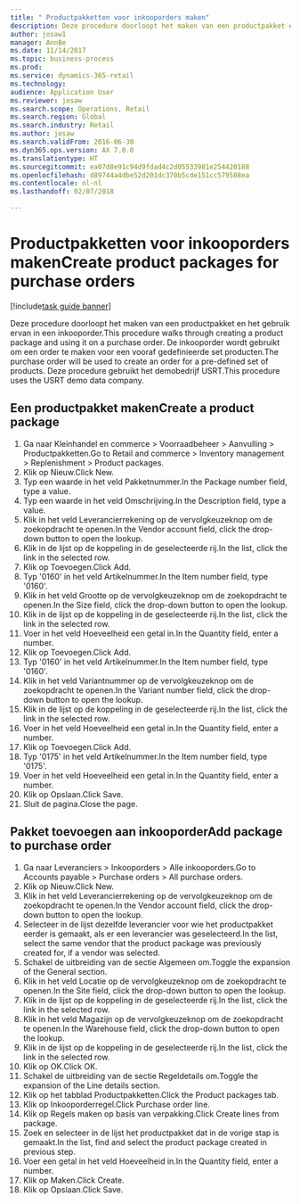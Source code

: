 ```yaml
--- 
title: " Productpakketten voor inkooporders maken"
description: Deze procedure doorloopt het maken van een productpakket en het gebruik ervan in een inkooporder.
author: josaw1
manager: AnnBe
ms.date: 11/14/2017
ms.topic: business-process
ms.prod: 
ms.service: dynamics-365-retail
ms.technology: 
audience: Application User
ms.reviewer: josaw
ms.search.scope: Operations, Retail
ms.search.region: Global
ms.search.industry: Retail
ms.author: josaw
ms.search.validFrom: 2016-06-30
ms.dyn365.ops.version: AX 7.0.0
ms.translationtype: HT
ms.sourcegitcommit: ea07d8e91c94d9fdad4c2d05533981e254420188
ms.openlocfilehash: d89744a4dbe52d201dc370b5cde151cc579508ea
ms.contentlocale: nl-nl
ms.lasthandoff: 02/07/2018

---
```

# <a name="create-product-packages-for-purchase-orders"></a><span data-ttu-id="64435-103"> Productpakketten voor inkooporders maken</span><span class="sxs-lookup"><span data-stu-id="64435-103">Create product packages for purchase orders</span></span>

[!include[task guide banner](../includes/task-guide-banner.md)]

<span data-ttu-id="64435-104">Deze procedure doorloopt het maken van een productpakket en het gebruik ervan in een inkooporder.</span><span class="sxs-lookup"><span data-stu-id="64435-104">This procedure walks through creating a product package and using it on a purchase order.</span></span> <span data-ttu-id="64435-105">De inkooporder wordt gebruikt om een order te maken voor een vooraf gedefinieerde set producten.</span><span class="sxs-lookup"><span data-stu-id="64435-105">The purchase order will be used to create an order for a pre-defined set of products.</span></span> <span data-ttu-id="64435-106">Deze procedure gebruikt het demobedrijf USRT.</span><span class="sxs-lookup"><span data-stu-id="64435-106">This procedure uses the USRT demo data company.</span></span>


## <a name="create-a-product-package"></a><span data-ttu-id="64435-107">Een productpakket maken</span><span class="sxs-lookup"><span data-stu-id="64435-107">Create a product package</span></span>
1. <span data-ttu-id="64435-108">Ga naar Kleinhandel en commerce > Voorraadbeheer > Aanvulling > Productpakketten.</span><span class="sxs-lookup"><span data-stu-id="64435-108">Go to Retail and commerce > Inventory management > Replenishment > Product packages.</span></span>
2. <span data-ttu-id="64435-109">Klik op Nieuw.</span><span class="sxs-lookup"><span data-stu-id="64435-109">Click New.</span></span>
3. <span data-ttu-id="64435-110">Typ een waarde in het veld Pakketnummer.</span><span class="sxs-lookup"><span data-stu-id="64435-110">In the Package number field, type a value.</span></span>
4. <span data-ttu-id="64435-111">Typ een waarde in het veld Omschrijving.</span><span class="sxs-lookup"><span data-stu-id="64435-111">In the Description field, type a value.</span></span>
5. <span data-ttu-id="64435-112">Klik in het veld Leverancierrekening op de vervolgkeuzeknop om de zoekopdracht te openen.</span><span class="sxs-lookup"><span data-stu-id="64435-112">In the Vendor account field, click the drop-down button to open the lookup.</span></span>
6. <span data-ttu-id="64435-113">Klik in de lijst op de koppeling in de geselecteerde rij.</span><span class="sxs-lookup"><span data-stu-id="64435-113">In the list, click the link in the selected row.</span></span>
7. <span data-ttu-id="64435-114">Klik op Toevoegen.</span><span class="sxs-lookup"><span data-stu-id="64435-114">Click Add.</span></span>
8. <span data-ttu-id="64435-115">Typ '0160' in het veld Artikelnummer.</span><span class="sxs-lookup"><span data-stu-id="64435-115">In the Item number field, type '0160'.</span></span>
9. <span data-ttu-id="64435-116">Klik in het veld Grootte op de vervolgkeuzeknop om de zoekopdracht te openen.</span><span class="sxs-lookup"><span data-stu-id="64435-116">In the Size field, click the drop-down button to open the lookup.</span></span>
10. <span data-ttu-id="64435-117">Klik in de lijst op de koppeling in de geselecteerde rij.</span><span class="sxs-lookup"><span data-stu-id="64435-117">In the list, click the link in the selected row.</span></span>
11. <span data-ttu-id="64435-118">Voer in het veld Hoeveelheid een getal in.</span><span class="sxs-lookup"><span data-stu-id="64435-118">In the Quantity field, enter a number.</span></span>
12. <span data-ttu-id="64435-119">Klik op Toevoegen.</span><span class="sxs-lookup"><span data-stu-id="64435-119">Click Add.</span></span>
13. <span data-ttu-id="64435-120">Typ '0160' in het veld Artikelnummer.</span><span class="sxs-lookup"><span data-stu-id="64435-120">In the Item number field, type '0160'.</span></span>
14. <span data-ttu-id="64435-121">Klik in het veld Variantnummer op de vervolgkeuzeknop om de zoekopdracht te openen.</span><span class="sxs-lookup"><span data-stu-id="64435-121">In the Variant number field, click the drop-down button to open the lookup.</span></span>
15. <span data-ttu-id="64435-122">Klik in de lijst op de koppeling in de geselecteerde rij.</span><span class="sxs-lookup"><span data-stu-id="64435-122">In the list, click the link in the selected row.</span></span>
16. <span data-ttu-id="64435-123">Voer in het veld Hoeveelheid een getal in.</span><span class="sxs-lookup"><span data-stu-id="64435-123">In the Quantity field, enter a number.</span></span>
17. <span data-ttu-id="64435-124">Klik op Toevoegen.</span><span class="sxs-lookup"><span data-stu-id="64435-124">Click Add.</span></span>
18. <span data-ttu-id="64435-125">Typ '0175' in het veld Artikelnummer.</span><span class="sxs-lookup"><span data-stu-id="64435-125">In the Item number field, type '0175'.</span></span>
19. <span data-ttu-id="64435-126">Voer in het veld Hoeveelheid een getal in.</span><span class="sxs-lookup"><span data-stu-id="64435-126">In the Quantity field, enter a number.</span></span>
20. <span data-ttu-id="64435-127">Klik op Opslaan.</span><span class="sxs-lookup"><span data-stu-id="64435-127">Click Save.</span></span>
21. <span data-ttu-id="64435-128">Sluit de pagina.</span><span class="sxs-lookup"><span data-stu-id="64435-128">Close the page.</span></span>

## <a name="add-package-to-purchase-order"></a><span data-ttu-id="64435-129">Pakket toevoegen aan inkooporder</span><span class="sxs-lookup"><span data-stu-id="64435-129">Add package to purchase order</span></span>
1. <span data-ttu-id="64435-130">Ga naar Leveranciers > Inkooporders > Alle inkooporders.</span><span class="sxs-lookup"><span data-stu-id="64435-130">Go to Accounts payable > Purchase orders > All purchase orders.</span></span>
2. <span data-ttu-id="64435-131">Klik op Nieuw.</span><span class="sxs-lookup"><span data-stu-id="64435-131">Click New.</span></span>
3. <span data-ttu-id="64435-132">Klik in het veld Leverancierrekening op de vervolgkeuzeknop om de zoekopdracht te openen.</span><span class="sxs-lookup"><span data-stu-id="64435-132">In the Vendor account field, click the drop-down button to open the lookup.</span></span>
4. <span data-ttu-id="64435-133">Selecteer in de lijst dezelfde leverancier voor wie het productpakket eerder is gemaakt, als er een leverancier was geselecteerd.</span><span class="sxs-lookup"><span data-stu-id="64435-133">In the list, select the same vendor that the product package was previously created for, if a vendor was selected.</span></span>
5. <span data-ttu-id="64435-134">Schakel de uitbreiding van de sectie Algemeen om.</span><span class="sxs-lookup"><span data-stu-id="64435-134">Toggle the expansion of the General section.</span></span>
6. <span data-ttu-id="64435-135">Klik in het veld Locatie op de vervolgkeuzeknop om de zoekopdracht te openen.</span><span class="sxs-lookup"><span data-stu-id="64435-135">In the Site field, click the drop-down button to open the lookup.</span></span>
7. <span data-ttu-id="64435-136">Klik in de lijst op de koppeling in de geselecteerde rij.</span><span class="sxs-lookup"><span data-stu-id="64435-136">In the list, click the link in the selected row.</span></span>
8. <span data-ttu-id="64435-137">Klik in het veld Magazijn op de vervolgkeuzeknop om de zoekopdracht te openen.</span><span class="sxs-lookup"><span data-stu-id="64435-137">In the Warehouse field, click the drop-down button to open the lookup.</span></span>
9. <span data-ttu-id="64435-138">Klik in de lijst op de koppeling in de geselecteerde rij.</span><span class="sxs-lookup"><span data-stu-id="64435-138">In the list, click the link in the selected row.</span></span>
10. <span data-ttu-id="64435-139">Klik op OK.</span><span class="sxs-lookup"><span data-stu-id="64435-139">Click OK.</span></span>
11. <span data-ttu-id="64435-140">Schakel de uitbreiding van de sectie Regeldetails om.</span><span class="sxs-lookup"><span data-stu-id="64435-140">Toggle the expansion of the Line details section.</span></span>
12. <span data-ttu-id="64435-141">Klik op het tabblad Productpakketten.</span><span class="sxs-lookup"><span data-stu-id="64435-141">Click the Product packages tab.</span></span>
13. <span data-ttu-id="64435-142">Klik op Inkooporderregel.</span><span class="sxs-lookup"><span data-stu-id="64435-142">Click Purchase order line.</span></span>
14. <span data-ttu-id="64435-143">Klik op Regels maken op basis van verpakking.</span><span class="sxs-lookup"><span data-stu-id="64435-143">Click Create lines from package.</span></span>
15. <span data-ttu-id="64435-144">Zoek en selecteer in de lijst het productpakket dat in de vorige stap is gemaakt.</span><span class="sxs-lookup"><span data-stu-id="64435-144">In the list, find and select the product package created in previous step.</span></span>
16. <span data-ttu-id="64435-145">Voer een getal in het veld Hoeveelheid in.</span><span class="sxs-lookup"><span data-stu-id="64435-145">In the Quantity field, enter a number.</span></span>
17. <span data-ttu-id="64435-146">Klik op Maken.</span><span class="sxs-lookup"><span data-stu-id="64435-146">Click Create.</span></span>
18. <span data-ttu-id="64435-147">Klik op Opslaan.</span><span class="sxs-lookup"><span data-stu-id="64435-147">Click Save.</span></span>



